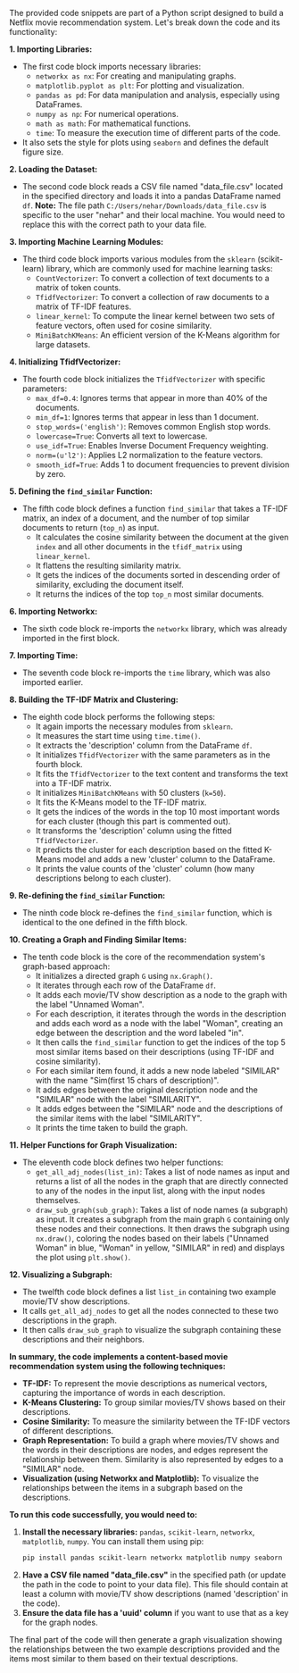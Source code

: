 

The provided code snippets are part of a Python script designed to build a Netflix movie recommendation system. Let's break down the code and its functionality:

**1. Importing Libraries:**

- The first code block imports necessary libraries:
    - `networkx as nx`: For creating and manipulating graphs.
    - `matplotlib.pyplot as plt`: For plotting and visualization.
    - `pandas as pd`: For data manipulation and analysis, especially using DataFrames.
    - `numpy as np`: For numerical operations.
    - `math as math`: For mathematical functions.
    - `time`: To measure the execution time of different parts of the code.
- It also sets the style for plots using `seaborn` and defines the default figure size.

**2. Loading the Dataset:**

- The second code block reads a CSV file named "data_file.csv" located in the specified directory and loads it into a pandas DataFrame named `df`. **Note:** The file path `C:/Users/nehar/Downloads/data_file.csv` is specific to the user "nehar" and their local machine. You would need to replace this with the correct path to your data file.

**3. Importing Machine Learning Modules:**

- The third code block imports various modules from the `sklearn` (scikit-learn) library, which are commonly used for machine learning tasks:
    - `CountVectorizer`: To convert a collection of text documents to a matrix of token counts.
    - `TfidfVectorizer`: To convert a collection of raw documents to a matrix of TF-IDF features.
    - `linear_kernel`: To compute the linear kernel between two sets of feature vectors, often used for cosine similarity.
    - `MiniBatchKMeans`: An efficient version of the K-Means algorithm for large datasets.

**4. Initializing TfidfVectorizer:**

- The fourth code block initializes the `TfidfVectorizer` with specific parameters:
    - `max_df=0.4`: Ignores terms that appear in more than 40% of the documents.
    - `min_df=1`: Ignores terms that appear in less than 1 document.
    - `stop_words=('english')`: Removes common English stop words.
    - `lowercase=True`: Converts all text to lowercase.
    - `use_idf=True`: Enables Inverse Document Frequency weighting.
    - `norm=(u'l2')`: Applies L2 normalization to the feature vectors.
    - `smooth_idf=True`: Adds 1 to document frequencies to prevent division by zero.

**5. Defining the `find_similar` Function:**

- The fifth code block defines a function `find_similar` that takes a TF-IDF matrix, an index of a document, and the number of top similar documents to return (`top_n`) as input.
    - It calculates the cosine similarity between the document at the given `index` and all other documents in the `tfidf_matrix` using `linear_kernel`.
    - It flattens the resulting similarity matrix.
    - It gets the indices of the documents sorted in descending order of similarity, excluding the document itself.
    - It returns the indices of the top `top_n` most similar documents.

**6. Importing Networkx:**

- The sixth code block re-imports the `networkx` library, which was already imported in the first block.

**7. Importing Time:**

- The seventh code block re-imports the `time` library, which was also imported earlier.

**8. Building the TF-IDF Matrix and Clustering:**

- The eighth code block performs the following steps:
    - It again imports the necessary modules from `sklearn`.
    - It measures the start time using `time.time()`.
    - It extracts the 'description' column from the DataFrame `df`.
    - It initializes `TfidfVectorizer` with the same parameters as in the fourth block.
    - It fits the `TfidfVectorizer` to the text content and transforms the text into a TF-IDF matrix.
    - It initializes `MiniBatchKMeans` with 50 clusters (`k=50`).
    - It fits the K-Means model to the TF-IDF matrix.
    - It gets the indices of the words in the top 10 most important words for each cluster (though this part is commented out).
    - It transforms the 'description' column using the fitted `TfidfVectorizer`.
    - It predicts the cluster for each description based on the fitted K-Means model and adds a new 'cluster' column to the DataFrame.
    - It prints the value counts of the 'cluster' column (how many descriptions belong to each cluster).

**9. Re-defining the `find_similar` Function:**

- The ninth code block re-defines the `find_similar` function, which is identical to the one defined in the fifth block.

**10. Creating a Graph and Finding Similar Items:**

- The tenth code block is the core of the recommendation system's graph-based approach:
    - It initializes a directed graph `G` using `nx.Graph()`.
    - It iterates through each row of the DataFrame `df`.
    - It adds each movie/TV show description as a node to the graph with the label "Unnamed Woman".
    - For each description, it iterates through the words in the description and adds each word as a node with the label "Woman", creating an edge between the description and the word labeled "in".
    - It then calls the `find_similar` function to get the indices of the top 5 most similar items based on their descriptions (using TF-IDF and cosine similarity).
    - For each similar item found, it adds a new node labeled "SIMILAR" with the name "Sim(first 15 chars of description)".
    - It adds edges between the original description node and the "SIMILAR" node with the label "SIMILARITY".
    - It adds edges between the "SIMILAR" node and the descriptions of the similar items with the label "SIMILARITY".
    - It prints the time taken to build the graph.

**11. Helper Functions for Graph Visualization:**

- The eleventh code block defines two helper functions:
    - `get_all_adj_nodes(list_in)`: Takes a list of node names as input and returns a list of all the nodes in the graph that are directly connected to any of the nodes in the input list, along with the input nodes themselves.
    - `draw_sub_graph(sub_graph)`: Takes a list of node names (a subgraph) as input. It creates a subgraph from the main graph `G` containing only these nodes and their connections. It then draws the subgraph using `nx.draw()`, coloring the nodes based on their labels ("Unnamed Woman" in blue, "Woman" in yellow, "SIMILAR" in red) and displays the plot using `plt.show()`.

**12. Visualizing a Subgraph:**

- The twelfth code block defines a list `list_in` containing two example movie/TV show descriptions.
- It calls `get_all_adj_nodes` to get all the nodes connected to these two descriptions in the graph.
- It then calls `draw_sub_graph` to visualize the subgraph containing these descriptions and their neighbors.

**In summary, the code implements a content-based movie recommendation system using the following techniques:**

- **TF-IDF:** To represent the movie descriptions as numerical vectors, capturing the importance of words in each description.
- **K-Means Clustering:** To group similar movies/TV shows based on their descriptions.
- **Cosine Similarity:** To measure the similarity between the TF-IDF vectors of different descriptions.
- **Graph Representation:** To build a graph where movies/TV shows and the words in their descriptions are nodes, and edges represent the relationship between them. Similarity is also represented by edges to a "SIMILAR" node.
- **Visualization (using Networkx and Matplotlib):** To visualize the relationships between the items in a subgraph based on the descriptions.

**To run this code successfully, you would need to:**

1. **Install the necessary libraries:** `pandas`, `scikit-learn`, `networkx`, `matplotlib`, `numpy`. You can install them using pip:
   ```bash
   pip install pandas scikit-learn networkx matplotlib numpy seaborn
   ```
2. **Have a CSV file named "data_file.csv"** in the specified path (or update the path in the code to point to your data file). This file should contain at least a column with movie/TV show descriptions (named 'description' in the code).
3. **Ensure the data file has a 'uuid' column** if you want to use that as a key for the graph nodes.

The final part of the code will then generate a graph visualization showing the relationships between the two example descriptions provided and the items most similar to them based on their textual descriptions.
